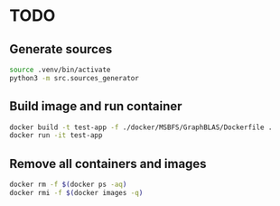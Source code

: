 # TODO

## Generate sources

```bash
source .venv/bin/activate
python3 -m src.sources_generator 
```

## Build image and run container 

```bash 
docker build -t test-app -f ./docker/MSBFS/GraphBLAS/Dockerfile .
docker run -it test-app       
```

## Remove all containers and images

```bash
docker rm -f $(docker ps -aq)  
docker rmi -f $(docker images -q)  
```

